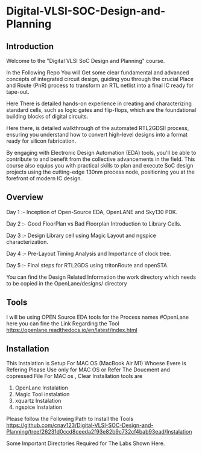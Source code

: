# Digital-VLSI-SOC-Design-and-Planning


## Introduction
Welcome to the "Digital VLSI SoC Design and Planning" course. 

In the Following Repo You will Get some clear fundamental and advanced concepts of integrated circuit design, guiding you through the crucial Place and Route (PnR) process to transform an RTL netlist into a final IC ready for tape-out. 

Here There is detailed hands-on experience in creating and characterizing standard cells, such as logic gates and flip-flops, which are the foundational building blocks of digital circuits.

Here there, is detailed walkthrough of the automated RTL2GDSII process, ensuring you understand how to convert high-level designs into a format ready for silicon fabrication. 

By engaging with Electronic Design Automation (EDA) tools, you'll be able to contribute to and benefit from the collective advancements in the field. This course also equips you with practical skills to plan and execute SoC design projects using the cutting-edge 130nm process node, positioning you at the forefront of modern IC design.



## Overview

Day 1 :- Inception of Open-Source EDA, OpenLANE and Sky130 PDK.

Day 2 :- Good FloorPlan vs Bad Floorplan
         Introduction to Library Cells.
         
Day 3 :- Design Library cell using Magic Layout and ngspice characterization.

Day 4 :- Pre-Layout Timing Analysis and Importance of clock tree.

Day 5 :- Final steps for RTL2GDS using tritonRoute and openSTA.

You can find the Design Related Information the work directory which needs to be copied in the OpenLane/designs/ directory

## Tools 

I will be using OPEN Source EDA tools for the Process names #OpenLane
here you can fine the Link Regarding the Tool
https://openlane.readthedocs.io/en/latest/index.html

## Installation

This Instalation is Setup For MAC OS (MacBook Air M1)
Whoese Evere is Refering Please Use only for MAC OS or Refer The Doucment and copressed File
For MAC os , Clear Installation tools are 
1. OpenLane Instalation
2. Magic Tool instalation
3. xquartz Instalation
4. ngspice Instalation

Please follow the Following Path to Install the Tools
https://github.com/cnav123/Digital-VLSI-SOC-Design-and-Planning/tree/26231d0ccd8ceeda2f93e82b9c732cf4bab93ead/Instalation

Some Important Directories Required for The Labs Shown Here.
